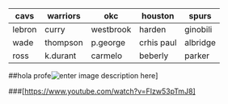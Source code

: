 | cavs   | warriors | okc       | houston    | spurs    |
|--------|----------|-----------|------------|----------|
| lebron | curry    | westbrook | harden     | ginobili |
| wade   | thompson | p.george  | crhis paul | albridge |
| ross   | k.durant | carmelo   | beberly    | parker   |



##hola profe![enter image description here](https://images-na.ssl-images-amazon.com/images/I/510yoyzmnSL._SX331_BO1,204,203,200_.jpg)]



###[https://www.youtube.com/watch?v=FIzw53pTmJ8]
